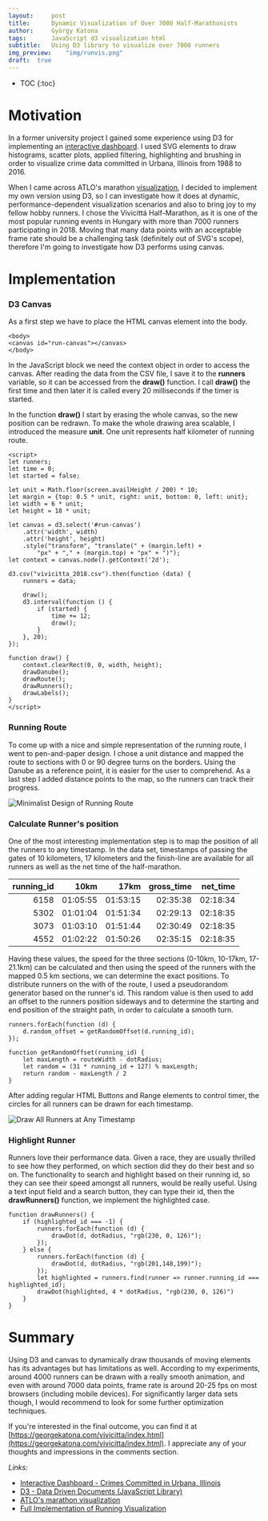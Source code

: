 ```yaml
---
layout:     post
title:      Dynamic Visualization of Over 7000 Half-Marathonists
author:     György Katona
tags: 		JavaScript d3 visualization html
subtitle:   Using D3 library to visualize over 7000 runners
img_preview:	"img/runvis.png"
draft:	true
---
```


* TOC
{:toc}

# Motivation

In a former university project I gained some experience using D3 for implementing an [interactive dashboard](https://georgekatona.com/urbana-crimes/index.html). I used SVG elements to draw histograms, scatter plots, applied filtering, highlighting and brushing in order to visualize crime data committed in Urbana, Illinois from 1988 to 2016.

When I came across ATLO's marathon [visualization](https://atlo.team/spar-budapest-maraton/?fbclid=IwAR3MlxaCr2Rt1OYC-QmUUxNyGiALdLOfUaVGR87Bn35uXHmfcNLD6Jd_70s), I decided to implement my own version using D3, so I can investigate how it does at dynamic, performance-dependent visualization scenarios and also to bring joy to my fellow hobby runners. I chose the Vivicittá Half-Marathon, as it is one of the most popular running events in Hungary with more than 7000 runners participating in 2018. Moving that many data points with an acceptable frame rate should be a challenging task (definitely out of SVG's scope), therefore I'm going to investigate how D3 performs using canvas.

# Implementation
### D3 Canvas
As a first step we have to place the HTML canvas element into the body.
```
<body>
<canvas id="run-canvas"></canvas>
</body>
```
In the JavaScript block we need the context object in order to access the canvas. After reading the data from the CSV file, I save it to the **runners** variable, so it can be accessed from the **draw()** function. I call **draw()** the first time and then later it is called every 20 milliseconds if the timer is started.

In the function **draw()** I start by erasing the whole canvas, so the new position can be redrawn. To make the whole drawing area scalable, I introduced the measure **unit**. One unit represents half kilometer of running route.
```
<script>
let runners;
let time = 0;
let started = false;

let unit = Math.floor(screen.availHeight / 200) * 10;
let margin = {top: 0.5 * unit, right: unit, bottom: 0, left: unit};
let width = 6 * unit;
let height = 18 * unit;

let canvas = d3.select('#run-canvas')
    .attr('width', width)
    .attr('height', height)
    .style("transform", "translate(" + (margin.left) +
        "px" + "," + (margin.top) + "px" + ")");
let context = canvas.node().getContext('2d');

d3.csv("vivicitta_2018.csv").then(function (data) {
    runners = data;

    draw();
    d3.interval(function () {
        if (started) {
            time += 12;
            draw();
        }
    }, 20);
});

function draw() {
    context.clearRect(0, 0, width, height);
    drawDanube();
    drawRoute();
    drawRunners();
    drawLabels();
}
</script>
```

### Running Route

To come up with a nice and simple representation of the running route, I went to pen-and-paper design. I chose a unit distance and mapped the route to sections with 0 or 90 degree turns on the borders. Using the Danube as a reference point, it is easier for the user to comprehend. As a last step I added distance points to the map, so the runners can track their progress.

![Minimalist Design of Running Route](https://georgekatona.com/img/runvis/map.png)

### Calculate Runner's position

One of the most interesting implementation step is to map the position of all the runners to any timestamp. In the data set, timestamps of passing the gates of 10 kilometers, 17 kilometers and the finish-line are available for all runners as well as the net time of the half-marathon.

| running_id |     10km |     17km | gross_time | net_time |
|-----------:|---------:|---------:|-----------:|---------:|
|       6158 | 01:05:55 | 01:53:15 |   02:35:38 | 02:18:34 |
|       5302 | 01:01:04 | 01:51:34 |   02:29:13 | 02:18:35 |
|       3073 | 01:03:10 | 01:51:44 |   02:30:49 | 02:18:35 |
|       4552 | 01:02:22 | 01:50:26 |   02:35:15 | 02:18:35 |

Having these values, the speed for the three sections (0-10km, 10-17km, 17-21.1km) can be calculated and then using the speed of the runners with the mapped 0.5 km sections, we can determine the exact positions. To distribute runners on the with of the route, I used a pseudorandom generator based on the runner's id. This random value is then used to add an offset to the runners position sideways and to determine the starting and end position of the straight path, in order to calculate a smooth turn.

```
runners.forEach(function (d) {
    d.random_offset = getRandomOffset(d.running_id);
});
        
function getRandomOffset(running_id) {
    let maxLength = routeWidth - dotRadius;
    let random = (31 * running_id + 127) % maxLength;
    return random - maxLength / 2
}
```

After adding regular HTML Buttons and Range elements to control timer, the circles for all runners can be drawn for each timestamp. 

![Draw All Runners at Any Timestamp](https://georgekatona.com/img/runvis/datapoints.png)

### Highlight Runner

Runners love their performance data. Given a race, they are usually thrilled to see how they performed, on which section did they do their best and so on. The functionality to search and highlight based on their running id, so they can see their speed amongst all runners, would be really useful. Using a text input field and a search button, they can type their id, then the **drawRunners()** function, we implement the highlighted case.

```
function drawRunners() {
    if (highlighted_id === -1) {
        runners.forEach(function (d) {
            drawDot(d, dotRadius, "rgb(230, 0, 126)");
        });
    } else {
        runners.forEach(function (d) {
            drawDot(d, dotRadius, "rgb(201,148,199)");
        });
        let highlighted = runners.find(runner => runner.running_id === highlighted_id);
        drawDot(highlighted, 4 * dotRadius, "rgb(230, 0, 126)")
    }
}
```

# Summary

Using D3 and canvas to dynamically draw thousands of moving elements has its advantages but has limitations as well. According to my experiments, around 4000 runners can be drawn with a really smooth animation, and even with around 7000 data points, frame rate is around 20-25 fps on most browsers (including mobile devices). For significantly larger data sets though, I would recommend to look for some further optimization techniques.

If you're interested in the final outcome, you can find it at [https://georgekatona.com/vivicitta/index.html](https://georgekatona.com/vivicitta/index.html). I appreciate any of your thoughts and impressions in the comments section.

*Links:*
- [Interactive Dashboard - Crimes Committed in Urbana, Illinois ](https://georgekatona.com/urbana-crimes/index.html)
- [D3 - Data Driven Documents (JavaScript Library)](https://d3js.org/)
- [ATLO's marathon visualization](https://atlo.team/spar-budapest-maraton/?fbclid=IwAR3MlxaCr2Rt1OYC-QmUUxNyGiALdLOfUaVGR87Bn35uXHmfcNLD6Jd_70s)
- [Full Implementation of Running Visualization](https://github.com/georgekatona/RunningVis)